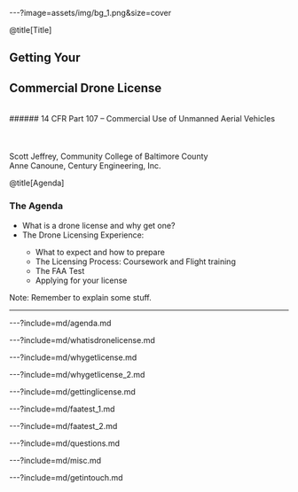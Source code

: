 ---?image=assets/img/bg_1.png&size=cover

@title[Title]

## Getting Your
## Commercial Drone License
<br>
###### 14 CFR Part 107 – Commercial Use of Unmanned Aerial Vehicles
<br>
<br>
<br>
<br>
Scott Jeffrey, Community College of Baltimore County
<br>
Anne Canoune, Century Engineering, Inc.




@title[Agenda]
### The Agenda
<ul>
<li class="fragment">What is a drone license and why get one?</li>
<li class="fragment">The Drone Licensing Experience:</li>
  <ul>
    <li class="fragment">What to expect and how to prepare</li>
    <li class="fragment">The Licensing Process: Coursework and Flight training</li>
    <li class="fragment">The FAA Test</li>
    <li class="fragment">Applying for your license</li>
  </ul>

</ul>

Note:
Remember to explain some stuff.

---


---?include=md/agenda.md

---?include=md/whatisdronelicense.md

---?include=md/whygetlicense.md

---?include=md/whygetlicense_2.md

---?include=md/gettinglicense.md

---?include=md/faatest_1.md

---?include=md/faatest_2.md

---?include=md/questions.md

---?include=md/misc.md

---?include=md/getintouch.md
